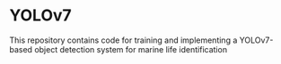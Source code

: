 # YOLOv7
This repository contains code for training and implementing a YOLOv7-based object detection system for marine life identification
